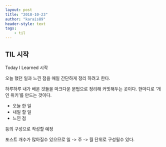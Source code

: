```yaml
---
layout: post
title: "2018-10-23"
author: "karais89"
header-style: text
tags: 
    - til
---
```


## TIL 시작

Today I Learned 시작

오늘 했던 일과 느낀 점을 매일 간단하게 정리 하려고 한다.

하루하루 내가 배운 것들을 마크다운 문법으로 정리해 커밋해두는 곳이다. 한마디로 ‘개인 위키’를 만드는 것이다.

- 오늘 한 일
- 내일 할 일
- 느낀 점

등의 구성으로 작성할 예정

포스트 개수가 많아질수 있으므로 일 -> 주 -> 월 단위로 구성될수 있다.
